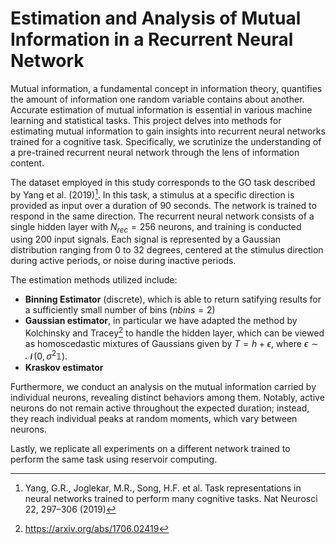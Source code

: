 # Estimation and Analysis of Mutual Information in a Recurrent Neural Network

Mutual information, a fundamental concept in information theory, quantifies the amount of information one random variable contains about another. Accurate estimation of mutual information is essential in various machine learning and statistical tasks. This project delves into methods for estimating mutual information to gain insights into recurrent neural networks trained for a cognitive task. Specifically, we scrutinize the understanding of a pre-trained recurrent neural network through the lens of information content.

The dataset employed in this study corresponds to the GO task described by Yang et al. (2019)[^1]. In this task, a stimulus at a specific direction is provided as input over a duration of 90 seconds. The network is trained to respond in the same direction. The recurrent neural network consists of a single hidden layer with $N_{rec} = 256$ neurons, and training is conducted using 200 input signals. Each signal is represented by a Gaussian distribution ranging from 0 to 32 degrees, centered at the stimulus direction during active periods, or noise during inactive periods.

The estimation methods utilized include:

* **Binning Estimator** (discrete), which is able to return satifying results for a sufficiently small number of bins ($nbins = 2$)
* **Gaussian estimator**, in particular we have adapted the method by Kolchinsky and Tracey[^2] to handle the hidden layer, which can be viewed as homoscedastic mixtures of Gaussians given by $T = h + \epsilon$, where $\epsilon \sim \mathcal{N}(0,\sigma^2 \mathds{1})$.
* **Kraskov estimator**

Furthermore, we conduct an analysis on the mutual information carried by individual neurons, revealing distinct behaviors among them. Notably, active neurons do not remain active throughout the expected duration; instead, they reach individual peaks at random moments, which vary between neurons.

Lastly, we replicate all experiments on a different network trained to perform the same task using reservoir computing.

[^1]: Yang, G.R., Joglekar, M.R., Song, H.F. et al. Task representations in neural networks trained to perform many cognitive tasks. Nat Neurosci 22, 297–306 (2019)
[^2]: https://arxiv.org/abs/1706.02419

